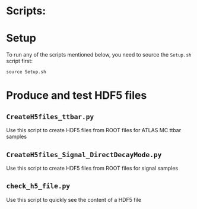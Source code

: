 # Scripts:

# Setup

To run any of the scripts mentioned below, you need to source the ```Setup.sh``` script first:

```source Setup.sh```

# Produce and test HDF5 files

## ```CreateH5files_ttbar.py```

Use this script to create HDF5 files from ROOT files for ATLAS MC ttbar samples

## ```CreateH5files_Signal_DirectDecayMode.py```

Use this script to create HDF5 files from ROOT files for signal samples

## ```check_h5_file.py```

Use this script to quickly see the content of a HDF5 file

